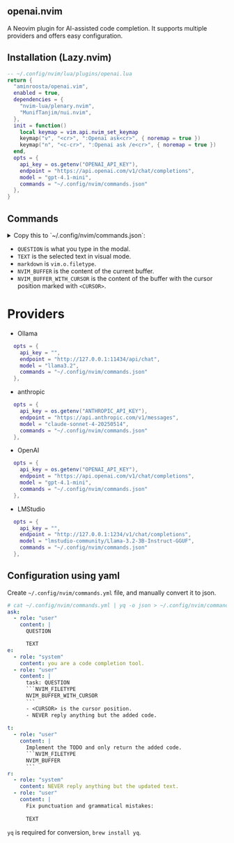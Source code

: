 ## openai.nvim

A Neovim plugin for AI-assisted code completion. It supports multiple providers and offers easy configuration.

## Installation (Lazy.nvim)
```lua
-- ~/.config/nvim/lua/plugins/openai.lua
return {
  "aminroosta/openai.vim",
  enabled = true,
  dependencies = {
    "nvim-lua/plenary.nvim",
    "MunifTanjim/nui.nvim",
  },
  init = function()
    local keymap = vim.api.nvim_set_keymap
    keymap("v", "<cr>", ":Openai ask<cr>", { noremap = true })
    keymap("n", "<c-cr>", ":Openai ask /e<cr>", { noremap = true })
  end,
  opts = {
    api_key = os.getenv("OPENAI_API_KEY"),
    endpoint = "https://api.openai.com/v1/chat/completions",
    model = "gpt-4.1-mini",
    commands = "~/.config/nvim/commands.json"
  },
}
```

## Commands
<details> <summary>Copy this to `~/.config/nvim/commands.json`: </summary>

```json
{
  "ask": [
    {
      "role": "user",
      "content": "QUESTION\n\nTEXT\n"
    }
  ],
  "e": [
    {
      "role": "system",
      "content": "you are a code completion tool."
    },
    {
      "role": "user",
      "content": "task: QUESTION\n```NVIM_FILETYPE\nNVIM_BUFFER_WITH_CURSOR\n```\n- <CURSOR> is the cursor position.\n- NEVER reply anything but the added code.\n"
    }
  ],
  "t": [
    {
      "role": "user",
      "content": "Implement the TODO and only return the added code.\n```NVIM_FILETYPE\nNVIM_BUFFER\n```\n"
    }
  ],
  "r": [
    {
      "role": "user",
      "content": "Fix punctuation and grammatical mistakes:\n\nTEXT\n"
    }
  ]
}
```

</details>

- `QUESTION` is what you type in the modal.
- `TEXT` is the selected text in visual mode.
- `markdown` is `vim.o.filetype`.
- `NVIM_BUFFER` is the content of the current buffer.
- `NVIM_BUFFER_WITH_CURSOR` is the content of the buffer with the cursor position marked with `<CURSOR>`.

# Providers

* Ollama

```lua
  opts = {
    api_key = "",
    endpoint = "http://127.0.0.1:11434/api/chat",
    model = "llama3.2",
    commands = "~/.config/nvim/commands.json"
  },
```

* anthropic
```lua
  opts = {
    api_key = os.getenv("ANTHROPIC_API_KEY"),
    endpoint = "https://api.anthropic.com/v1/messages",
    model = "claude-sonnet-4-20250514",
    commands = "~/.config/nvim/commands.json"
  },
```

* OpenAI
```lua
  opts = {
    api_key = os.getenv("OPENAI_API_KEY"),
    endpoint = "https://api.openai.com/v1/chat/completions",
    model = "gpt-4.1-mini",
    commands = "~/.config/nvim/commands.json"
  },
```

* LMStudio
```lua
  opts = {
    api_key = "",
    endpoint = "http://127.0.0.1:1234/v1/chat/completions",
    model = "lmstudio-community/Llama-3.2-3B-Instruct-GGUF",
    commands = "~/.config/nvim/commands.json"
  },
```

## Configuration using yaml
Create `~/.config/nvim/commands.yml` file, and manually convert it to json.
````yaml
# cat ~/.config/nvim/commands.yml | yq -o json > ~/.config/nvim/commands.json
ask:
  - role: "user"
    content: |
      QUESTION

      TEXT
e:
  - role: "system"
    content: you are a code completion tool.
  - role: "user"
    content: |
      task: QUESTION
      ```NVIM_FILETYPE
      NVIM_BUFFER_WITH_CURSOR
      ```
      - <CURSOR> is the cursor position.
      - NEVER reply anything but the added code.
      
t:
  - role: "user"
    content: |
      Implement the TODO and only return the added code.
      ```NVIM_FILETYPE
      NVIM_BUFFER
      ```
r:
  - role: "system"
    content: NEVER reply anything but the updated text.
  - role: "user"
    content: |
      Fix punctuation and grammatical mistakes:
      
      TEXT
````

`yq` is required for conversion, `brew install yq`.
